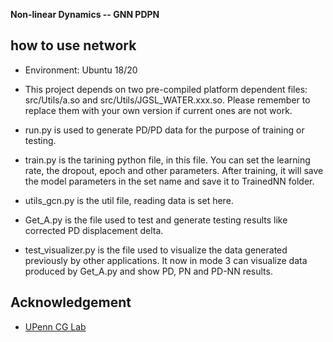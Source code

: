 **Non-linear Dynamics -- GNN PDPN**

## how to use network

* Environment: Ubuntu 18/20

* This project depends on two pre-compiled platform dependent files: src/Utils/a.so and src/Utils/JGSL_WATER.xxx.so. Please remember to replace them with your own version if current ones are not work.

* run.py is used to generate PD/PD data for the purpose of training or testing.

* train.py is the tarining python file, in this file. You can set the learning rate, the dropout, epoch and other parameters. After training, it will save the model parameters in the set name and save it to TrainedNN folder.

* utils_gcn.py is the util file, reading data is set here.

* Get_A.py is the file used to test and generate testing results like corrected PD displacement delta.

* test_visualizer.py is the file used to visualize the data generated previously by other applications. It now in mode 3 can visualize data produced by Get_A.py and show PD, PN and PD-NN results. 

## Acknowledgement

* [UPenn CG Lab](http://cg.cis.upenn.edu/)

